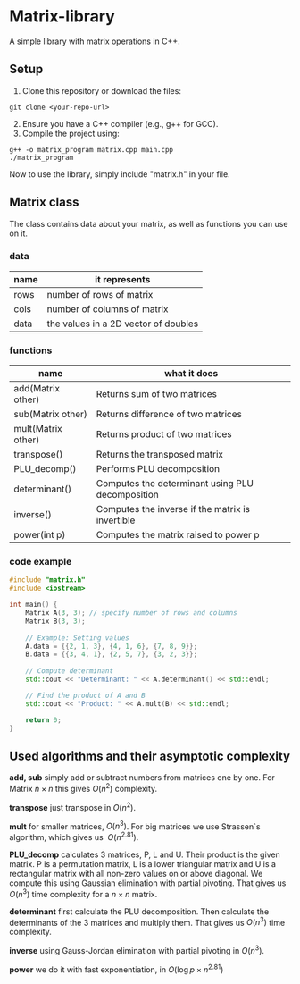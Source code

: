 # Matrix-library

A simple library with matrix operations in C++.

## Setup

1. Clone this repository or download the files:
```
git clone <your-repo-url>
```
2. Ensure you have a C++ compiler (e.g., g++ for GCC).
3. Compile the project using:
```
g++ -o matrix_program matrix.cpp main.cpp
./matrix_program
```

Now to use the library, simply include "matrix.h" in your file.

## Matrix class

The class contains data about your matrix, as well as functions you can use on it.

### data

| name  | it represents                         |
| ----  | ------------------------------------- |
| rows  | number of rows of matrix              |
| cols  | number of columns of matrix           |
| data  | the values in a 2D vector of doubles  |
### functions

|name               |	what it does                                    |
| ----------------- |	----------------------------------------------- |
|add(Matrix other)  |	Returns sum of two matrices                     |
|sub(Matrix other)  |	Returns difference of two matrices              |
|mult(Matrix other)	|   Returns product of two matrices                 |
|transpose()	    |   Returns the transposed matrix                   |
|PLU_decomp()	    |   Performs PLU decomposition                      |
|determinant()      |	Computes the determinant using PLU decomposition|
|inverse()	        |   Computes the inverse if the matrix is invertible|
|power(int p)       |   Computes the matrix raised to power p           |

### code example

```c++
#include "matrix.h"
#include <iostream>

int main() {
    Matrix A(3, 3); // specify number of rows and columns
    Matrix B(3, 3);
    
    // Example: Setting values
    A.data = {{2, 1, 3}, {4, 1, 6}, {7, 8, 9}};
    B.data = {{3, 4, 1}, {2, 5, 7}, {3, 2, 3}};
    
    // Compute determinant
    std::cout << "Determinant: " << A.determinant() << std::endl;

    // Find the product of A and B
    std::cout << "Product: " << A.mult(B) << std::endl;

    return 0;
}

```

## Used algorithms and their asymptotic complexity

**add, sub** simply add or subtract numbers from matrices one by one. For Matrix $n \times n$ this gives $O(n^2)$ complexity.

**transpose** just transpose in $O(n^2)$.

**mult** for smaller matrices, $O(n^3)$. For big matrices we use Strassen`s algorithm, which gives us $~O(n^{2.81})$.

**PLU_decomp** calculates 3 matrices, P, L and U. Their product is the given matrix. P is a permutation matrix, L is a lower triangular matrix and U is a rectangular matrix with all non-zero values on or above diagonal. We compute this using Gaussian elimination with partial pivoting. That gives us $O(n^3)$ time complexity for a $n \times n$ matrix.

**determinant** first calculate the PLU decomposition. Then calculate the determinants of the 3 matrices and multiply them. That gives us $O(n^3)$ time complexity.

**inverse** using Gauss-Jordan elimination with partial pivoting in $O(n^3)$.

**power** we do it with fast exponentiation, in $O(\log{}{p} \times n^{2.81})$

